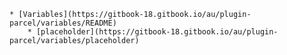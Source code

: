     * [Variables](https://gitbook-18.gitbook.io/au/plugin-parcel/variables/README)
        * [placeholder](https://gitbook-18.gitbook.io/au/plugin-parcel/variables/placeholder)

